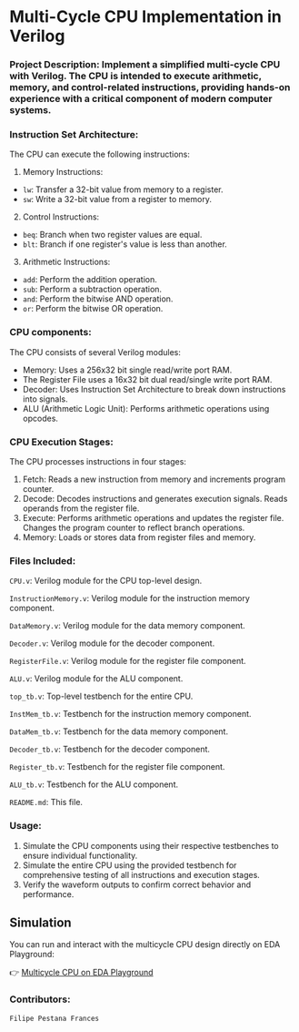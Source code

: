 # Multi-Cycle CPU Implementation in Verilog

### Project Description: Implement a simplified multi-cycle CPU with Verilog. The CPU is intended to execute arithmetic, memory, and control-related instructions, providing hands-on experience with a critical component of modern computer systems.

### Instruction Set Architecture:
The CPU can execute the following instructions:

1. Memory Instructions:
- `lw`: Transfer a 32-bit value from memory to a register.
- `sw`: Write a 32-bit value from a register to memory.

2. Control Instructions:
- `beq`: Branch when two register values are equal.
- `blt`: Branch if one register's value is less than another.

3. Arithmetic Instructions:
- `add`: Perform the addition operation.
- `sub`: Perform a subtraction operation.
- `and`: Perform the bitwise AND operation.
- `or`: Perform the bitwise OR operation.


### CPU components:
The CPU consists of several Verilog modules:
- Memory: Uses a 256x32 bit single read/write port RAM.
- The Register File uses a 16x32 bit dual read/single write port RAM.
- Decoder: Uses Instruction Set Architecture to break down instructions into signals.
- ALU (Arithmetic Logic Unit): Performs arithmetic operations using opcodes.


### CPU Execution Stages:
The CPU processes instructions in four stages:
1. Fetch: Reads a new instruction from memory and increments program counter.
2. Decode: Decodes instructions and generates execution signals. Reads operands from the register file.
3. Execute: Performs arithmetic operations and updates the register file. Changes the program counter to reflect branch operations.
4. Memory: Loads or stores data from register files and memory.


### Files Included:
`CPU.v`: Verilog module for the CPU top-level design.

`InstructionMemory.v`: Verilog module for the instruction memory component.

`DataMemory.v`: Verilog module for the data memory component.

`Decoder.v`: Verilog module for the decoder component.

`RegisterFile.v`: Verilog module for the register file component.

`ALU.v`: Verilog module for the ALU component.

`top_tb.v`: Top-level testbench for the entire CPU.

`InstMem_tb.v`: Testbench for the instruction memory component.

`DataMem_tb.v`: Testbench for the data memory component.

`Decoder_tb.v`: Testbench for the decoder component.

`Register_tb.v`: Testbench for the register file component.

`ALU_tb.v`: Testbench for the ALU component.

`README.md`: This file.


### Usage:
1. Simulate the CPU components using their respective testbenches to ensure individual functionality.
2. Simulate the entire CPU using the provided testbench for comprehensive testing of all instructions and execution stages.
3. Verify the waveform outputs to confirm correct behavior and performance.


## Simulation

You can run and interact with the multicycle CPU design directly on EDA Playground:

👉 [Multicycle CPU on EDA Playground](https://www.edaplayground.com/x/J8xj)


### Contributors:
`Filipe Pestana Frances`
